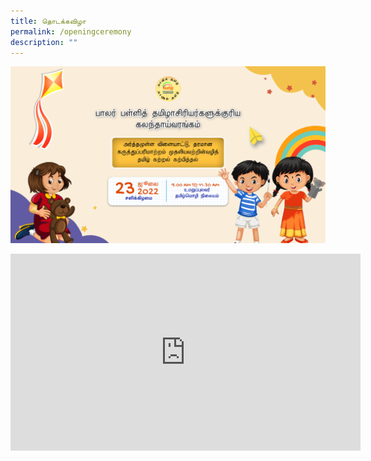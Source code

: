 ```yaml
---
title: தொடக்கவிழா
permalink: /openingceremony
description: ""
---
```

![](/images/BANNER.png)
																
<iframe width="560" height="315" src="https://www.youtube.com/embed/r3vSjBwJqxk?controls=0" title="YouTube video player" frameborder="0" allow="accelerometer; autoplay; clipboard-write; encrypted-media; gyroscope; picture-in-picture" allowfullscreen></iframe>